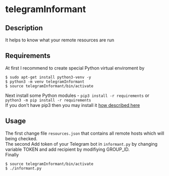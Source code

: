 # telegramInformant
## Description

It helps to know what your remote resources are run

## Requirements
At first I recommend to create special Python virtual enviroment by
```console
$ sudo apt-get install python3-venv -y
$ python3 -m venv telegramInformant
$ source telegramInformant/bin/activate
```

Next install some Python modules - `pip3 install -r requirements` or `python3 -m pip install -r requirements`  
If you don't have pip3 then you may install it [how described here](https://pip.pypa.io/en/stable/installation/)

## Usage

The first change file `resources.json` that contains all remote hosts which will being checked.  
The second Add token of your Telegram bot in `informant.py` by changing variable TOKEN and add recipient by modifiying GROUP_ID.  
Finally
```console
$ source telegramInformant/bin/activate
$ ./informant.py
```
